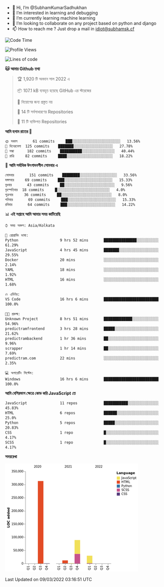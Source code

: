 - 👋 Hi, I’m @SubhamKumarSadhukhan
- 👀 I’m interested in learning and debugging
- 🌱 I’m currently learning machine learning
- 💞️ I’m looking to collaborate on any project based on python and django
- 📫 How to reach me ?
      Just drop a mail in idiot@subhamsk.cf

<!---
SubhamKumarSadhukhan/SubhamKumarSadhukhan is a ✨ special ✨ repository because its `README.md` (this file) appears on your GitHub profile.
You can click the Preview link to take a look at your changes.
--->


<!--START_SECTION:waka-->
![Code Time](http://img.shields.io/badge/Code%20Time-238%20hrs%2048%20mins-blue)

![Profile Views](http://img.shields.io/badge/%E0%A6%AA%E0%A7%8D%E0%A6%B0%E0%A7%8B%E0%A6%AB%E0%A6%BE%E0%A6%87%E0%A6%B2%20%E0%A6%A6%E0%A6%B0%E0%A7%8D%E0%A6%B6%E0%A6%A8-0-blue)

![Lines of code](https://img.shields.io/badge/%E0%A6%B9%E0%A7%8D%E0%A6%AF%E0%A6%BE%E0%A6%B2%E0%A7%8B%20%E0%A6%93%E0%A6%AF%E0%A6%BC%E0%A6%BE%E0%A6%B0%E0%A7%8D%E0%A6%B2%E0%A7%8D%E0%A6%A1%20%E0%A6%A5%E0%A7%87%E0%A6%95%E0%A7%87%20%E0%A6%86%E0%A6%AE%E0%A6%BF%20%E0%A6%B2%E0%A6%BF%E0%A6%96%E0%A7%87%E0%A6%9B%E0%A6%BF-446%20Thousand%20%E0%A6%95%E0%A7%8B%E0%A6%A1%E0%A7%87%E0%A6%B0%20%E0%A6%B2%E0%A6%BE%E0%A6%87%E0%A6%A8-blue)

**🐱 আমার Github তথ্য** 

> 🏆 1,920 টি অবদান সাল 2022 এ
 > 
> 📦 107.1 kB ব্যবহৃত হয়েছে GitHub এর স্টরেজের 
 > 
> 🚫 নিয়োগের জন্য প্রস্তুত নয়
 > 
> 📜 14 টি সর্বসাধারণের Repositories 
 > 
> 🔑 11 টি ব্যক্তিগত Repositories  
 > 
**আমি হলাম রাতের 🦉** 

```text
🌞 সকাল       61 commits     ███░░░░░░░░░░░░░░░░░░░░░░   13.56% 
🌆 দিনেরবেলা  125 commits    ███████░░░░░░░░░░░░░░░░░░   27.78% 
🌃 সন্ধা      182 commits    ██████████░░░░░░░░░░░░░░░   40.44% 
🌙 রাত্রি     82 commits     ████░░░░░░░░░░░░░░░░░░░░░   18.22%

```
📅 **আমি সর্বাধিক উৎপাদনশীল সোমবার এ** 

```text
সোমবার       151 commits    ████████░░░░░░░░░░░░░░░░░   33.56% 
মঙ্গলবার     69 commits     ███░░░░░░░░░░░░░░░░░░░░░░   15.33% 
বুধবার       43 commits     ██░░░░░░░░░░░░░░░░░░░░░░░   9.56% 
বৃহস্পতিবার  18 commits     █░░░░░░░░░░░░░░░░░░░░░░░░   4.0% 
শুক্রবার     36 commits     ██░░░░░░░░░░░░░░░░░░░░░░░   8.0% 
শনিবার       69 commits     ███░░░░░░░░░░░░░░░░░░░░░░   15.33% 
রবিবার       64 commits     ███░░░░░░░░░░░░░░░░░░░░░░   14.22%

```


📊 **এই সপ্তাহে আমি আমার সময় কাটিয়েছি** 

```text
⌚︎ সময় অঞ্চল: Asia/Kolkata

💬 প্রোগ্রামিং ভাষা: 
Python                   9 hrs 52 mins       ███████████████░░░░░░░░░░   61.29% 
JavaScript               4 hrs 45 mins       ███████░░░░░░░░░░░░░░░░░░   29.55% 
Docker                   20 mins             ░░░░░░░░░░░░░░░░░░░░░░░░░   2.14% 
YAML                     18 mins             ░░░░░░░░░░░░░░░░░░░░░░░░░   1.92% 
HTML                     16 mins             ░░░░░░░░░░░░░░░░░░░░░░░░░   1.68%

🔥 এডিটর: 
VS Code                  16 hrs 6 mins       █████████████████████████   100.0%

🐱‍💻 প্রকল্ম: 
Unknown Project          8 hrs 51 mins       █████████████░░░░░░░░░░░░   54.96% 
predictramfrontend       3 hrs 28 mins       █████░░░░░░░░░░░░░░░░░░░░   21.62% 
predictrambackend        1 hr 36 mins        ██░░░░░░░░░░░░░░░░░░░░░░░   9.96% 
scrapper                 1 hr 14 mins        ██░░░░░░░░░░░░░░░░░░░░░░░   7.69% 
predictram.com           22 mins             ░░░░░░░░░░░░░░░░░░░░░░░░░   2.35%

💻 অপারেটিং সিস্টেম: 
Windows                  16 hrs 6 mins       █████████████████████████   100.0%

```

**আমি বেশিরভাগ ক্ষেত্রে কোড করি JavaScript তে** 

```text
JavaScript               11 repos            ███████████░░░░░░░░░░░░░░   45.83% 
HTML                     6 repos             ██████░░░░░░░░░░░░░░░░░░░   25.0% 
Python                   5 repos             █████░░░░░░░░░░░░░░░░░░░░   20.83% 
CSS                      1 repo              █░░░░░░░░░░░░░░░░░░░░░░░░   4.17% 
SCSS                     1 repo              █░░░░░░░░░░░░░░░░░░░░░░░░   4.17%

```


**সময়রেখা**

![Chart not found](https://raw.githubusercontent.com/SubhamKumarSadhukhan/SubhamKumarSadhukhan/main/charts/bar_graph.png) 


 Last Updated on 09/03/2022 03:16:51 UTC
<!--END_SECTION:waka-->
